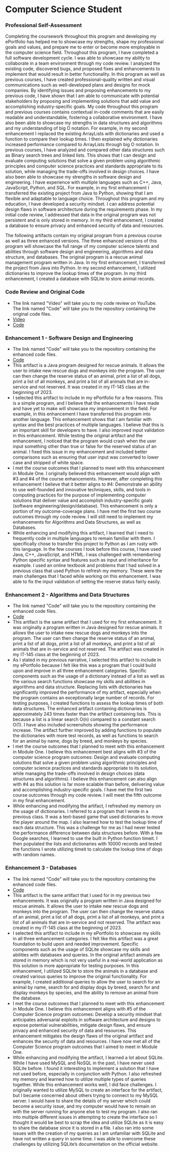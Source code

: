 # Computer Science Student

### Professional Self-Assessment

  Completing the coursework throughout this program and developing my ePortfolio has helped me to showcase my strengths, shape my professional goals and values, and prepare me to enter or become more employable in the computer science field. Throughout this program, I have completed a full software development cycle. I was able to showcase my ability to collaborate in a team environment through my code review. I analyzed the existing code, discovered bugs, and proposed fixes and enhancements to implement that would result in better functionality. In this program as well as previous courses, I have created professional-quality written and visual communications such as well-developed plans and designs for mock companies. By identifying issues and proposing enhancements to my previous code, I have shown that I am able to communicate with potential stakeholders by proposing and implementing solutions that add value and accomplishing industry-specific goals. My code throughout this program and previous courses contains contextual in-code comments that are easily readable and understandable, fostering a collaborative environment. I have also been able to showcase my strengths in data structures and algorithms and my understanding of big O notation. For example, in my second enhancement I replaced the existing ArrayLists with dictionaries and used a function to compare their lookup times. I then explained why dictionaries increased performance compared to ArrayLists through big O notation. In previous courses, I have analyzed and compared other data structures such as Binary search trees and linked lists. This shows that I can design and evaluate computing solutions that solve a given problem using algorithmic principles and computer science practices and standards appropriate to its solution, while managing the trade-offs involved in design choices. I have also been able to showcase my strengths in software design and engineering. I have experience with multiple languages such as C++, Java, JavaScript, Python, and SQL. For example, in my first enhancement I transferred the existing project from Java to Python, showing that I am flexible and adaptable to language choice. Throughout this program and my education, I have developed a security mindset. I can address potential design flaws in software architecture during the requirements phase. In my initial code review, I addressed that data in the original program was not persistent and is only stored in memory. In my third enhancement, I created a database to ensure privacy and enhanced security of data and resources.

  The following artifacts contain my original program from a previous course as well as three enhanced versions. The three enhanced versions of this program will showcase the full range of my computer science talents and abilities through software design and engineering, algorithms and data structure, and databases. The original program is a rescue animal management program written in Java. In my first enhancement, I transferred the project from Java into Python. In my second enhancement, I utilized dictionaries to improve the lookup times of the program. In my third enhancement, I created a database with SQLite to store animal records. 

### Code Review and Original Code
- The link named "Video" will take you to my code review on YouTube. The link named "Code" will take you to the repository containing the original code files. 
- [Video](https://www.youtube.com/watch?v=PhLqyLRzCWo)
- [Code](https://github.com/CollinKachenmeister/CollinKachenmeister.github.io/tree/main/Grazioso)

### Enhancement 1 - Software Design and Engineering

- The link named "Code" will take you to the repository containing the enhanced code files.
- [Code](https://github.com/CollinKachenmeister/CollinKachenmeister.github.io/tree/main/Grazioso%20-%20Enhancement%201%20Python)
- This artifact is a Java program designed for rescue animals. It allows the user to intake new rescue dogs and monkeys into the program. The user can then change the reserve status of an animal, print a list of all dogs, print a list of all monkeys, and print a list of all animals that are in-service and not reserved. It was created in my IT-145 class at the beginning of 2023. 
- I selected this artifact to include in my ePortfolio for a few reasons. This is a simple program, and I believe that the enhancements I have made and have yet to make will showcase my improvement in the field. For example, in this enhancement I have transferred this program into another language. This enhancement shows that I am familiar with syntax and the best practices of multiple languages. I believe that this is an important skill for developers to have. I also improved input validation in this enhancement. While testing the original artifact and the enhancement, I noticed that the program would crash when the user input something other than true or false for the reserved status of an animal. I fixed this issue in my enhancement and included better comparisons such as ensuring that user input was converted to lower case and stripped of white space. 
- I met the course outcomes that I planned to meet with this enhancement in Module One. I originally believed this enhancement would align with #3 and #4 of the course enhancements. However, after completing this enhancement I believe that it better aligns to #4: Demonstrate an ability to use well-founded and innovative techniques, skills, and tools in computing practices for the purpose of implementing computer solutions that deliver value and accomplish industry-specific goals (software engineering/design/database). This enhancement is only a portion of my outcome-coverage plans. I have met the first two course outcomes through my code review. I will still need to implement my enhancements for Algorithms and Data Structures, as well as Databases. 
- While enhancing and modifying this artifact, I learned that I need to frequently code in multiple languages to remain familiar with them. I specifically chose to transfer this project to Python as I am rusty with this language. In the few courses I took before this course, I have used Java, C++, JavaScript, and HTML. I was challenged with remembering Python specific syntax and features such as input and inheritance for example. I used an online textbook and problems that I had solved in a previous class that used Python to refresh my memory. These were the main challenges that I faced while working on this enhancement. I was able to fix the input validation of setting the reserve status fairly easily. 


### Enhancement 2 - Algorithms and Data Structures

- The link named "Code" will take you to the repository containing the enhanced code files.
- [Code](https://github.com/CollinKachenmeister/CollinKachenmeister.github.io/tree/main/Grazioso%20-%20Enhancement%202%20Algorithms)
- This artifact is the same artifact that I used for my first enhancement. It was originally a program written in Java designed for rescue animals. It allows the user to intake new rescue dogs and monkeys into the program. The user can then change the reserve status of an animal, print a list of all dogs, print a list of all monkeys, and print a list of all animals that are in-service and not reserved. The artifact was created in my IT-145 class at the beginning of 2023. 
- As I stated in my previous narrative, I selected this artifact to include in my ePortfolio because I felt like this was a program that I could build upon and improve in all three enhancement categories. Specific components such as the usage of a dictionary instead of a list as well as the various search functions showcase my skills and abilities in algorithms and data structure. Replacing lists with dictionaries has significantly improved the performance of my artifact, especially when the program contains an exceptionally large number of records. For testing purposes, I created functions to assess the lookup times of both data structures. The enhanced artifact containing dictionaries is approximately 243 times faster than the artifact containing lists. This is because a list is a linear search O(n) compared to a constant search O(1). I have also included screenshots showing the performance increase. The artifact further improved by adding functions to populate the dictionaries with more test records, as well as functions to search for an animal by name, dogs by breed, and monkeys by species. 
- I met the course outcomes that I planned to meet with this enhancement in Module One. I believe this enhancement best aligns with #3 of the computer science program outcomes: Design and evaluate computing solutions that solve a given problem using algorithmic principles and computer science practices and standards appropriate to its solution, while managing the trade-offs involved in design choices (data structures and algorithms). I believe this enhancement can also align with #4 as this solution is far more scalable than before, delivering value and accomplishing industry-specific goals. I have met the first two course outcomes through my code review. I will meet the fifth outcome in my final enhancement. 
- While enhancing and modifying the artifact, I refreshed my memory on the usage of dictionaries. I referred to a program that I wrote in a previous class. It was a text-based game that used dictionaries to move the player around the map. I also learned how to test the lookup time of each data structure. This was a challenge for me as I had never tested the performance difference between data structures before. With a few Google searches, I learned to use the built in Python function timeit. I then populated the lists and dictionaries with 10000 records and tested the functions I wrote utilizing timeit to calculate the lookup time of dogs with random names.


### Enhancement 3 - Databases

- The link named "Code" will take you to the repository containing the enhanced code files.
- [Code](https://github.com/CollinKachenmeister/CollinKachenmeister.github.io/tree/main/Grazioso%20-%20Enhancement%203%20Database)
- This artifact is the same artifact that I used for in my previous two enhancements. It was originally a program written in Java designed for rescue animals. It allows the user to intake new rescue dogs and monkeys into the program. The user can then change the reserve status of an animal, print a list of all dogs, print a list of all monkeys, and print a list of all animals that are in-service and not reserved. The artifact was created in my IT-145 class at the beginning of 2023.
- I selected this artifact to include in my ePortfolio to showcase my skills in all three enhancement categories. I felt like this artifact was a great foundation to build upon and needed improvement. Specific components such as the usage of SQLite showcase my skills and abilities with databases and queries. In the original artifact animals are stored in memory which is not very useful in a real-world application as this solution is more appropriate for testing purposes. In this enhancement, I utilized SQLite to store the animals in a database and created various queries to improve the original functionality. For example, I created additional queries to allow the user to search for an animal by name, search for and display dogs by breed, search for and display monkeys by species, and the ability to remove an animal from the database. 
- I met the course outcomes that I planned to meet with this enhancement in Module One. I believe this enhancement aligns with #5 of the Computer Science program outcomes: Develop a security mindset that anticipates adversarial exploits in software architecture and designs to expose potential vulnerabilities, mitigate design flaws, and ensure privacy and enhanced security of data and resources. This enhancement mitigates the design flaws of the original artifact and enhances the security of data and resources. I have now met all of the Computer Science program outcomes that I aimed to meet in Module One. 
- While enhancing and modifying the artifact, I learned a lot about SQLite. While I have used MySQL and NoSQL in the past, I have never used SQLite before. I found it interesting to implement a solution that I have not used before, especially in conjunction with Python. I also refreshed my memory and learned how to utilize multiple types of queries together. While this enhancement works well, I did face challenges. I originally wanted to utilize MySQL to create an interface for the artifact, but I became concerned about others trying to connect to my MySQL server. I would have to share the details of my server which could become a security issue, and my computer would have to remain on with the server running for anyone else to test my program. I also ran into multiple different issues in attempting to create the interface so I thought it would be best to scrap the idea and utilize SQLite as it is easy to share the database since it is stored in a file. I also ran into some issues with the creation of my queries as I am unfamiliar with SQLite and have not written a query in some time. I was able to overcome these challenges by utilizing SQLite’s documentation on the official website. 
